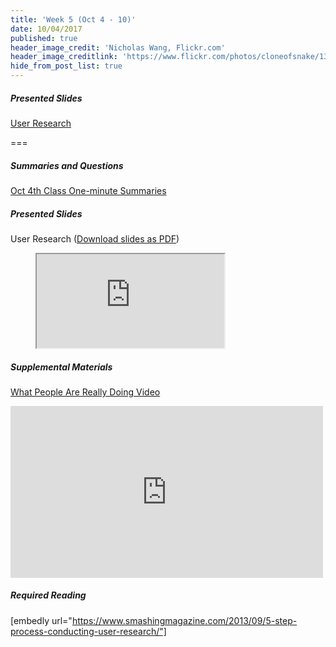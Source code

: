 ```yaml
---
title: 'Week 5 (Oct 4 - 10)'
date: 10/04/2017
published: true
header_image_credit: 'Nicholas Wang, Flickr.com'
header_image_creditlink: 'https://www.flickr.com/photos/cloneofsnake/13966760787/'
hide_from_post_list: true
---
```


##### Presented Slides
[User Research](https://swipe.to/9967fp)

===

##### Summaries and Questions  
[Oct 4th Class One-minute Summaries](https://canvas.sfu.ca/courses/36662/assignments/267534)

##### Presented Slides  
User Research ([Download slides as PDF](#))
<div class="embed-responsive embed-responsive-16by9"><figure><iframe src="https://www.swipe.to/embed/9967fp" allowfullscreen></iframe></figure></div>

##### Supplemental Materials  
[What People Are Really Doing Video](http://vimeo.com/album/169777/video/7099570)  
<div class="embed-responsive embed-responsive-16by9"><iframe src="https://player.vimeo.com/video/7099570" width="500" height="275" frameborder="0" webkitallowfullscreen mozallowfullscreen allowfullscreen></iframe></div>

##### Required Reading  
[embedly url="https://www.smashingmagazine.com/2013/09/5-step-process-conducting-user-research/"]
